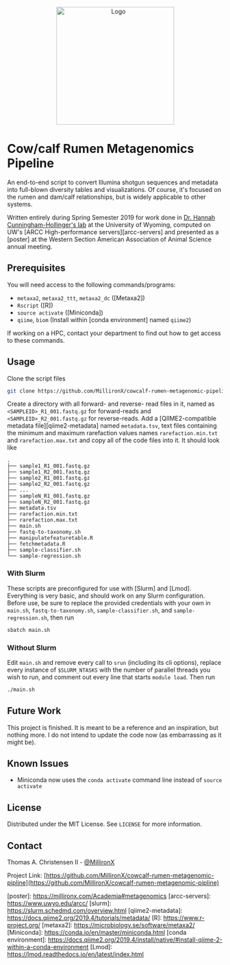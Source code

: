   <p align="center">
    <img src="https://www.angus.org/Media/pages/ClipArt/graphics/cow_sniff_calf.gif" alt="Logo" width="275">
  </p>

# Cow/calf Rumen Metagenomics Pipeline

An end-to-end script to convert Illumina shotgun sequences and metadata into
full-blown diversity tables and visualizations. Of course, it's focused on the
rumen and dam/calf relationships, but is widely applicable to other systems.

Written entirely during Spring Semester 2019 for work done in [Dr. Hannah
Cunningham-Hollinger's lab][hollinger-lab] at the University of Wyoming,
computed on UW's [ARCC High-performance servers][arcc-servers] and presented as
a [poster] at the Western Section American Association of Animal Science annual
meeting.

## Prerequisites

You will need access to the following commands/programs:

- `metaxa2`, `metaxa2_ttt`, `metaxa2_dc` ([Metaxa2])
- `Rscript` ([R])
- `source activate` ([Miniconda])
- `qiime`, `biom` (Install within [conda environment] named `qiime2`)

If working on a HPC, contact your department to find out how to get access to
these commands.

## Usage

Clone the script files

```bash
git clone https://github.com/MillironX/cowcalf-rumen-metagenomic-pipeline.git
```

Create a directory with all forward- and reverse- read files in it, named as
`<SAMPLEID>_R1_001.fastq.gz` for forward-reads and `<SAMPLEID>_R2_001.fastq.gz`
for reverse-reads. Add a [QIIME2-compatible metadata file][qiime2-metadata]
named `metadata.tsv`, text files containing the minimum and maximum rarefaction
values names `rarefaction.min.txt` and `rarefaction.max.txt` and copy all of the
code files into it. It should look like

```plaintext
.
├── sample1_R1_001.fastq.gz
├── sample1_R2_001.fastq.gz
├── sample2_R1_001.fastq.gz
├── sample2_R2_001.fastq.gz
├── ...
├── sampleN_R1_001.fastq.gz
├── sampleN_R2_001.fastq.gz
├── metadata.tsv
├── rarefaction.min.txt
├── rarefaction.max.txt
├── main.sh
├── fastq-to-taxonomy.sh
├── manipulatefeaturetable.R
├── fetchmetadata.R
├── sample-classifier.sh
└── sample-regression.sh
```

### With Slurm

These scripts are preconfigured for use with [Slurm] and [Lmod]. Everything is
very basic, and should work on any Slurm configuration. Before use, be sure to
replace the provided credentials with your own in `main.sh`,
`fastq-to-taxonomy.sh`, `sample-classifier.sh`, and `sample-regression.sh`, then
run

```bash
sbatch main.sh
```

### Without Slurm

Edit `main.sh` and remove every call to `srun` (including its cli options),
replace every instance of `$SLURM_NTASKS` with the number of parallel threads
you wish to run, and comment out every line that starts `module load`. Then run

```bash
./main.sh
```

## Future Work

This project is finished. It is meant to be a reference and an inspiration, but
nothing more. I do not intend to update the code now (as embarrassing as it
might be).

## Known Issues

- Miniconda now uses the `conda activate` command line instead of `source
  activate`

## License

Distributed under the MIT License. See `LICENSE` for more information.

## Contact

Thomas A. Christensen II - [@MillironX](https://gab.com/MillironX)

Project Link:
[https://github.com/MillironX/cowcalf-rumen-metagenomic-pipline](https://github.com/MillironX/cowcalf-rumen-metagenomic-pipline)

[hollinger-lab]:
https://www.uwyo.edu/anisci/personnel-directory/wyoming-faculty-and-staff/hannah-cunningham-hollinger/index.html
[poster]: https://millironx.com/Academia#metagenomics [arcc-servers]:
https://www.uwyo.edu/arcc/ [slurm]: https://slurm.schedmd.com/overview.html
[qiime2-metadata]: https://docs.qiime2.org/2019.4/tutorials/metadata/ [R]:
https://www.r-project.org/ [metaxa2]: https://microbiology.se/software/metaxa2/
[Miniconda]: https://conda.io/en/master/miniconda.html [conda environment]:
https://docs.qiime2.org/2019.4/install/native/#install-qiime-2-within-a-conda-environment
[Lmod]: https://lmod.readthedocs.io/en/latest/index.html
